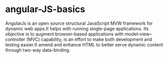 # angular-JS-basics
AngularJs is an open source structural JavaScript MVW framework for dynamic web apps.It helps with running single-page applications. Its objective is to augment browser-based applications with model–view–controller (MVC) capability, is an effort to make both development and testing easier.It amend and enhance HTML to better serve dynamic content through two-way data-binding. 

